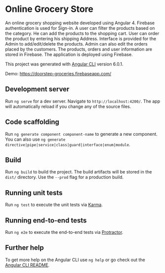 # Online Grocery Store

An online grocery shopping website developed using Angular 4. Firebase authentication is used for Sign-in. A user can filter the products based on the category. He can add the products to the shopping cart. User can order the product by entering his shipping Address. Interface is provided for the Admin to add/edit/delete the products. Admin can also edit the orders placed by the customers. The products, orders and user information are stored in Firebase. The application is deployed using Firebase.

This project was generated with [Angular CLI](https://github.com/angular/angular-cli) version 6.0.1.

Demo: https://doorstep-groceries.firebaseapp.com/

## Development server

Run `ng serve` for a dev server. Navigate to `http://localhost:4200/`. The app will automatically reload if you change any of the source files.

## Code scaffolding

Run `ng generate component component-name` to generate a new component. You can also use `ng generate directive|pipe|service|class|guard|interface|enum|module`.

## Build

Run `ng build` to build the project. The build artifacts will be stored in the `dist/` directory. Use the `--prod` flag for a production build.

## Running unit tests

Run `ng test` to execute the unit tests via [Karma](https://karma-runner.github.io).

## Running end-to-end tests

Run `ng e2e` to execute the end-to-end tests via [Protractor](http://www.protractortest.org/).

## Further help

To get more help on the Angular CLI use `ng help` or go check out the [Angular CLI README](https://github.com/angular/angular-cli/blob/master/README.md).
